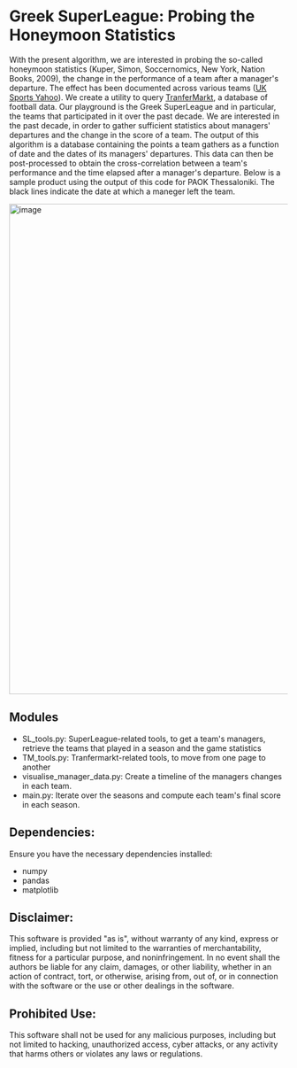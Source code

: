 # Greek SuperLeague: Probing the Honeymoon Statistics

With the present algorithm, we are interested in probing the so-called honeymoon statistics (Kuper, Simon, Soccernomics, New York, Nation Books, 2009), the change in the performance of a team after a manager's departure. The effect has been documented across various teams ([UK Sports Yahoo](https://uk.sports.yahoo.com/news/soccernomics-does-sacking-manager-actually-182544870.html?guccounter=1&guce_referrer=aHR0cHM6Ly93d3cuZ29vZ2xlLmNvbS8&guce_referrer_sig=AQAAAHLklveZlGvXzToFAAhbWTGTBQ4l7ft7VOZp-KrpaL3miSt5GIrn2QNJDit6AkNqkzsSKC4C7mmKiBsw84rWYbKGXCsxaXtyRC10_5q7iSUfPqE-13jdzfpoH3IuLyMWsPuG_pLuiZWs8TxO3x_K02Qz1j63ak4sbvMGBrMzHzRG)).
We create a utility to query [TranferMarkt](https://www.transfermarkt.com), a database of football data. Our playground is the Greek SuperLeague and in particular, the teams that participated in it over the past decade. We are interested in the past decade, in order to gather sufficient statistics about managers' departures and the change in the score of a team. The output of this algorithm is a database containing the points a team gathers as a function of date and the dates of its managers' departures. This data can then be post-processed to obtain the cross-correlation between a team's performance and the time elapsed after a manager's departure. Below is a sample product using the output of this code for PAOK Thessaloniki. The black lines indicate the date at which a maneger left the team.

<img width="886" alt="image" src="https://github.com/user-attachments/assets/bbb2d0f4-bcc4-469e-91dd-b120717377e6">

## Modules

* SL_tools.py: SuperLeague-related tools, to get a team's managers, retrieve the teams that played in a season and the game statistics
* TM_tools.py: Tranfermarkt-related tools, to move from one page to another
* visualise_manager_data.py: Create a timeline of the managers changes in each team.
* main.py: Iterate over the seasons and compute each team's final score in each season.

## Dependencies:

Ensure you have the necessary dependencies installed:
- numpy
- pandas
- matplotlib

## Disclaimer:

This software is provided "as is", without warranty of any kind, express or implied, including but not limited to the warranties of merchantability, fitness for a particular purpose, and noninfringement. In no event shall the authors be liable for any claim, damages, or other liability, whether in an action of contract, tort, or otherwise, arising from, out of, or in connection with the software or the use or other dealings in the software.

## Prohibited Use:

This software shall not be used for any malicious purposes, including but not limited to hacking, unauthorized access, cyber attacks, or any activity that harms others or violates any laws or regulations.
